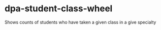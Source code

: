 # dpa-student-class-wheel
Shows counts of students who have taken a given class in a give specialty
